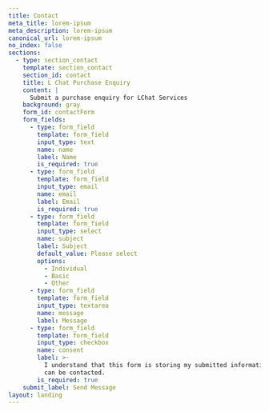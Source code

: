 ```yaml
---
title: Contact
meta_title: lorem-ipsum
meta_description: lorem-ipsum
canonical_url: lorem-ipsum
no_index: false
sections:
  - type: section_contact
    template: section_contact
    section_id: contact
    title: L Chat Purchase Enquiry
    content: |
      Submit a purchase enquiry for LChat Services
    background: gray
    form_id: contactForm
    form_fields:
      - type: form_field
        template: form_field
        input_type: text
        name: name
        label: Name
        is_required: true
      - type: form_field
        template: form_field
        input_type: email
        name: email
        label: Email
        is_required: true
      - type: form_field
        template: form_field
        input_type: select
        name: subject
        label: Subject
        default_value: Please select
        options:
          - Individual
          - Basic
          - Other
      - type: form_field
        template: form_field
        input_type: textarea
        name: message
        label: Message
      - type: form_field
        template: form_field
        input_type: checkbox
        name: consent
        label: >-
          I understand that this form is storing my submitted information so I
          can be contacted.
        is_required: true
    submit_label: Send Message
layout: landing
---
```

